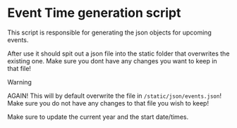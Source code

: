 # Event Time generation script

This script is responsible for generating the json objects for upcoming events.

After use it should spit out a json file into the static folder that overwrites the existing one. Make sure you dont have any changes you want to keep in that file!

> [!WARNING]  
> AGAIN! This will by default overwrite the file in `/static/json/events.json`!\
> Make sure you do not have any changes to that file you wish to keep!

Make sure to update the current year and the start date/times.
